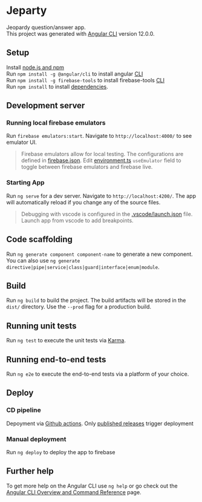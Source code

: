 # Jeparty

Jeopardy question/answer app.  
This project was generated with [Angular CLI](https://github.com/angular/angular-cli) version 12.0.0. 

## Setup

Install [node.js and npm](https://nodejs.org/en/)  
Run `npm install -g @angular/cli` to install angular [CLI](https://angular.io/cli)  
Run `npm install -g firebase-tools` to install firebase-tools [CLI](https://firebase.google.com/docs/cli#setup_update_cli)  
Run `npm install` to install [dependencies](./package.json).

## Development server
### Running local firebase emulators

Run `firebase emulators:start`. Navigate to `http://localhost:4000/` to see emulator UI.
> Firebase emulators allow for local testing. The configurations are defined in [firebase.json](./firebase.json). Edit [environment.ts](./src/environments/environment.ts) `useEmulator` field to toggle between firebase emulators and firebase live.

### Starting App

Run `ng serve` for a dev server. Navigate to `http://localhost:4200/`. The app will automatically reload if you change any of the source files.
> Debugging with vscode is configured in the [.vscode/launch.json](./.vscode/launch.json) file. Launch app from vscode to add breakpoints.

## Code scaffolding

Run `ng generate component component-name` to generate a new component. You can also use `ng generate directive|pipe|service|class|guard|interface|enum|module`.

## Build

Run `ng build` to build the project. The build artifacts will be stored in the `dist/` directory. Use the `--prod` flag for a production build.

## Running unit tests

Run `ng test` to execute the unit tests via [Karma](https://karma-runner.github.io).

## Running end-to-end tests

Run `ng e2e` to execute the end-to-end tests via a platform of your choice.

## Deploy
### CD pipeline

Depoyment via [Github actions](https://github.com/Gluecke/mdm-jeparty/actions). Only [published releases](https://github.com/Gluecke/mdm-jeparty/releases) trigger deployment

### Manual deployment

Run `ng deploy` to deploy the app to firebase

## Further help

To get more help on the Angular CLI use `ng help` or go check out the [Angular CLI Overview and Command Reference](https://angular.io/cli) page.
